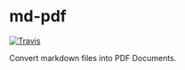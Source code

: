# md-pdf 

[![Travis](https://img.shields.io/travis/hoily/md-pdf.svg?style=flat-square)](https://travis-ci.org/hoily/md-pdf)

Convert markdown files into PDF Documents.
